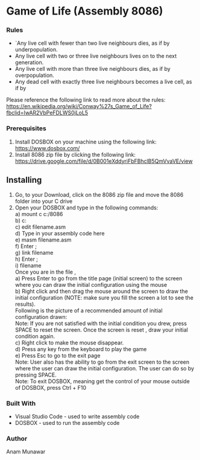 # Game of Life (Assembly 8086)

### Rules
- `Any live cell with fewer than two live neighbours dies, as if by underpopulation.
-  Any live cell with two or three live neighbours lives on to the next generation.
-  Any live cell with more than three live neighbours dies, as if by overpopulation.
-  Any dead cell with exactly three live neighbours becomes a live cell, as if by

Please reference the following link to read more about the rules:
https://en.wikipedia.org/wiki/Conway%27s_Game_of_Life?fbclid=IwAR2VbPeFDLWS0jLoL5

### Prerequisites
1. Install DOSBOX on your machine using the following link: https://www.dosbox.com/
2. Install 8086 zip file by clicking the following link:
https://drive.google.com/file/d/0B001eXddyriFbFBhclB5QmVvaVE/view
## Installing
1. Go, to your Download, click on the 8086 zip file and move the 8086 folder into your C
drive
2. Open your DOSBOX and type in the following commands: <br/>
a) mount c c:/8086 <br/>
b) c: <br/>
c) edit filename.asm <br/>
d) Type in your assembly code here <br/>
e) masm filename.asm <br/>
f) Enter ; <br/>
g) link filename <br/>
h) Enter ; <br/>
i) filename <br/>
Once you are in the file , <br/>
a) Press Enter to go from the title page (initial screen) to the screen where you can 
draw the initial configuration using the mouse <br/>
b) Right click and then drag the mouse around the screen to draw the initial 
configuration (NOTE: make sure you fill the screen a lot to see the results). <br/>
Following is the picture of a recommended amount of initial configuration
drawn: <br/>
Note: If you are not satisfied with the initial condition you drew, press SPACE to reset the
screen. Once the screen is reset , draw your initial condition again. <br/>
c) Right click to make the mouse disappear. <br/>
d) Press any key from the keyboard to play the game <br/>
e) Press Esc to go to the exit page <br/>
Note: User also has the ability to go from the exit screen to the screen where the user can
draw the initial configuration. The user can do so by pressing SPACE. <br/>
Note: To exit DOSBOX, meaning get the control of your mouse outside of DOSBOX, press
Ctrl + F10 <br/>
### Built With
- Visual Studio Code - used to write assembly code
- DOSBOX - used to run the assembly code

### Author
Anam Munawar
